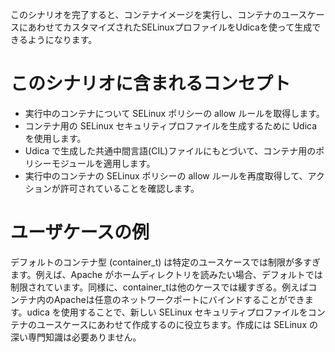 このシナリオを完了すると、コンテナイメージを実行し、コンテナのユースケースにあわせてカスタマイズされたSELinuxプロファイルをUdicaを使って生成できるようになります。

# このシナリオに含まれるコンセプト
* 実行中のコンテナについて SELinux ポリシーの allow ルールを取得します。
* コンテナ用の SELinux セキュリティプロファイルを生成するために Udica を使用します。
* Udica で生成した共通中間言語(CIL)ファイルにもとづいて、コンテナ用のポリシーモジュールを適用します。
* 実行中のコンテナの SELinux ポリシーの allow ルールを再度取得して、アクションが許可されていることを確認します。

# ユーザケースの例
デフォルトのコンテナ型 (container_t) は特定のユースケースでは制限が多すぎます。例えば、Apache がホームディレクトリを読みたい場合、デフォルトでは制限されています。同様に、container_tは他のケースでは緩すぎる。例えばコンテナ内のApacheは任意のネットワークポートにバインドすることができます。udica を使用することで、新しい SELinux セキュリティプロファイルをコンテナのユースケースにあわせて作成するのに役立ちます。作成には SELinux の深い専門知識は必要ありません。
